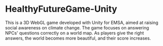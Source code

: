 # HealthyFutureGame-Unity
This is a 3D WebGL game developed with Unity for EMSA, aimed at raising social awareness on climate change. The game focuses on answering NPCs' questions correctly on a world map. As players give the right answers, the world becomes more beautiful, and their score increases.
